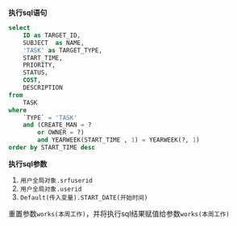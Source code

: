 <p class="panel-title"><b>执行sql语句</b></p>

```sql
select
	ID as TARGET_ID,
	SUBJECT  as NAME,
	'TASK' as TARGET_TYPE,
    START_TIME,
    PRIORITY,
    STATUS,
    COST,
    DESCRIPTION 
from
	TASK
where
	`TYPE` = 'TASK'
	and (CREATE_MAN = ?
		or OWNER = ?)
        and YEARWEEK(START_TIME , 1) = YEARWEEK(?, 1)
order by START_TIME desc		
```

<p class="panel-title"><b>执行sql参数</b></p>

1. `用户全局对象.srfuserid`
2. `用户全局对象.userid`
3. `Default(传入变量).START_DATE(开始时间)`

重置参数`works(本周工作)`，并将执行sql结果赋值给参数`works(本周工作)`
